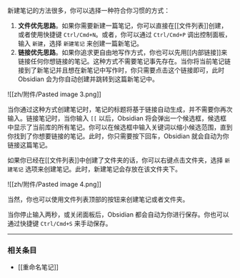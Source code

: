 新建笔记的方法很多，你可以选择一种符合你习惯的方式：

1. **文件优先思路**。如果你需要新建一篇笔记，你可以直接在[[文件列表]]创建，或者使用快捷键 `Ctrl/Cmd+N`。或者，你可以通过 `Ctrl/Cmd+P` 调出控制面板，输入 `新建`，选择 `新建笔记` 来创建一篇新笔记。
2. **链接优先思路**。如果你追求更自由地写作方式，你也可以先用[[内部链接]]来链接任何你想链接的笔记。这种方式不需要笔记事先存在。当你将当前笔记链接到了新笔记并且想在新笔记中写作时，你只需要点击这个链接即可，此时 Obsidian 会为你自动创建并跳转到这篇新笔记中。

![[zh/附件/Pasted image 3.png]]

当你通过这种方式创建笔记时，笔记的标题将基于链接自动生成，并不需要你再次输入。链接笔记时，当你输入 `[[` 以后，Obsidian 将会弹出一个候选框，候选框中显示了当前库的所有笔记。你可以在候选框中输入关键词以缩小候选范围，直到你找到了你想要链接的笔记。此时，你只需要按下回车，Obsidian 就会自动为你链接这篇笔记。

如果你已经在[[文件列表]]中创建了文件夹的话，你可以右键点击文件夹，选择 `新建笔记` 选项来创建笔记。此时，新建笔记会存放在该文件夹下。

![[zh/附件/Pasted image 4.png]]

当然，你也可以使用文件列表顶部的按钮来创建笔记或者文件夹。

当你停止输入两秒，或关闭面板后，Obsidian 都会自动为你进行保存。你也可以通过快捷键 `Ctrl/Cmd+S` 来手动保存。

---

### 相关条目

- [[重命名笔记]]

